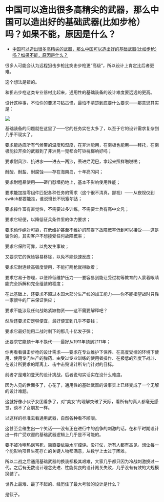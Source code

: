 # 中国可以造出很多高精尖的武器，那么中国可以造出好的基础武器(比如步枪）吗？如果不能，原因是什么？

- [中国可以造出很多高精尖的武器，那么中国可以造出好的基础武器(比如步枪）吗？如果不能，原因是什么？](https://www.zhihu.com/question/346268511/answer/828069888)

很多人可能会认为远程狙击步枪比突击步枪更“高级”，所以设计上肯定比后者更难。

这个想法是错的。

和狙击步枪这类专业器材比起来，通用性的基础装备的设计难度要远远的更高。

设计这种事，不怕你的要求刁钻古怪，最怕不清楚到底要什么要求——那意思其实是：

![](https://pica.zhimg.com/80/v2-ffd81107f5ddd4fa7bc1df0218265f93_1440w.jpg?source=c8b7c179)

  

基础装备的问题就在这里了——它的任务实在太多了，以至于它的设计需求复杂到几乎不现实了。

要求能适应所有气候带的温度和湿度，在非洲能用，在南极也能用——拜托，在南极能拉开拴的武器到了非洲晃一晃都会叮铃桄榔响好吗；

要求耐风沙、抗进水——进去一两沙，丢进烂泥巴，拿起来照样啪啪啪；

耐酸、耐盐、耐腐蚀——存在海南岛，十年亮闪闪；

要求耐粗暴使用——砸门怼墙扔地上，基本不影响使用性能；

要求能加挂零组件匹配各种任务的需求（这个很不清真，鄙视）——从夜视仪到switch都要能挂，谁说班长不玩塞尔达；

要求操作富有直觉性，不需要过多训练，不需要士兵有高中文凭；

要求它轻便，以降低征兵条件里的体力要求；

要求动作绝对可靠，在低维护甚至不维护的前提下故障概率低到可以接受——这是骗你的，其实客户不想接受任何故障概率；

要求它保险可靠，以免发生事故；

又要求它的保险容易移除，以免不能快速反应；

要求它耐连续高强度使用，不能打两枪就得歇着；

要求它易于修理，以便降低维护压力——要容易到能让受过初等教育的人蒙着眼睛能完全拆解和完全组装的程度；

在此基础上，还要求不超过本国大部分生产线的加工能力——你不能指望战时只靠一家很牛的厂来保证供应；

要求不能涉及任何战略紧缺物资——这不需要解释吧？

然后还要求它足够便宜，最好便宜到几乎不要钱；

要求它最好能用二战时剩下的那几十亿发子弹；

还要求它能顶十年不换代——最好从1911年顶到2111年；

你再看看狙击步枪的设计需求——要求在专业维护下保养、在高度受控的环境下使用、使用专门生产的弹药、由受过专业训练的使用者操作、在极低的烈度下战斗、在设计所要求的距离上、击中击毁设计所专门针对的目标。

前者才是难如登天的设计挑战，后者说句实话实在没什么难度。

因为人见的世面多了，心花了，通用性的基础武器的设事实上已经变成了一个无解的设计难题。

这就好像小伙子女团看多了，对“美女”的理解突破了天际，看所有的真人都毫无感觉，谈不了女朋友一样。

以这样的标准去看通用武器，自然各种看不顺眼。

这甚至会催生出一个笑话——没有正在进行中的战争的刺激的话，在和平时期设计出一件广受欢迎的基础武器逻辑上几乎是不可能的。

要不被冷嘲热讽骂死，简直要依靠水军控评。没打仗，所有人都有高见。想让每一个能影响项目生死存亡的关键人物都满意，从数学上太过于困难。

所以二战之后通用基础武器的换装都极其艰难，大家几乎都只因为冷战刺激换过一代。之后有无数设计理念先进、性能优良的设计闯关失败，几乎没有有效的大规模换装了。

世界上最难、最了不起的、经历住了最大考验的设计是什么？

是筷子。